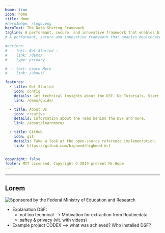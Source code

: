 ```yaml
---
home: true
icon: home
title: Home
#heroImage: /logo.png
heroText: The Data Sharing Framework
tagline: A performant, secure, and innovative framework that enables biomedical researchers to extract value from routine data. 
# A performant, secure and innovative framework that enables healthcare data exchange across organizational boundaries. 

#actions:
#  - text: Get Started 💡
#    link: /demo/
#    type: primary

#  - text: Learn More
#    link: /about/

features:
  - title: Get Started 
    icon: config
    details: Get technical insights about the DSF. Do Tutorials. Start Coding 
    link: /demo/guide/

  - title: About Us
    icon: creative
    details: Information about the Team behind the DSF and more.
    link: /about/learnmore/

  - title: GitHub
    icon: git
    details: Take a look at the open-source reference implementation.
    link: https://github.com/highmed/highmed-dsf


copyright: false
footer: MIT Licensed, Copyright © 2019-present Mr.Hope
---
```

---
## Lorem

![Sponsored by the Federal Ministry of Education and Research ](/bmbf.svg)
- Explanation DSF:
    - not too technical —> Motivation for extraction from Routinedata
    - saftey & privacy (vlt. with videos)
- Example project CODEX —> what was achieved? Who installed DSF?